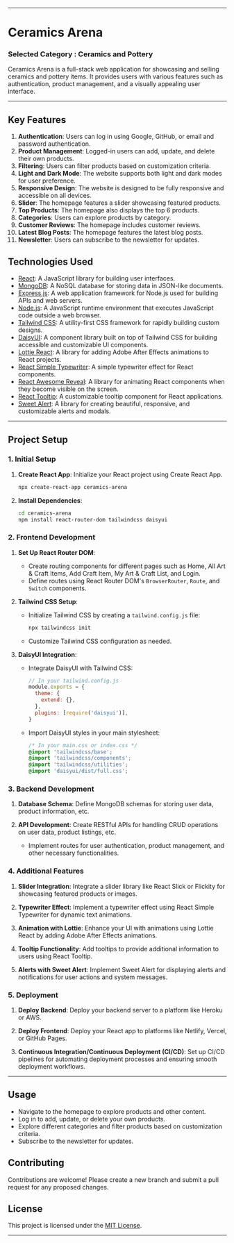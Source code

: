 
---

# Ceramics Arena

### Selected Category : Ceramics and Pottery
Ceramics Arena is a full-stack web application for showcasing and selling ceramics and pottery items. It provides users with various features such as authentication, product management, and a visually appealing user interface.

---

## Key Features

1. **Authentication**: Users can log in using Google, GitHub, or email and password authentication.
2. **Product Management**: Logged-in users can add, update, and delete their own products.
3. **Filtering**: Users can filter products based on customization criteria.
4. **Light and Dark Mode**: The website supports both light and dark modes for user preference.
5. **Responsive Design**: The website is designed to be fully responsive and accessible on all devices.
6. **Slider**: The homepage features a slider showcasing featured products.
7. **Top Products**: The homepage also displays the top 6 products.
8. **Categories**: Users can explore products by category.
9. **Customer Reviews**: The homepage includes customer reviews.
10. **Latest Blog Posts**: The homepage features the latest blog posts.
11. **Newsletter**: Users can subscribe to the newsletter for updates.

## Technologies Used

- [React](https://reactjs.org/): A JavaScript library for building user interfaces.
- [MongoDB](https://www.mongodb.com/): A NoSQL database for storing data in JSON-like documents.
- [Express.js](https://expressjs.com/): A web application framework for Node.js used for building APIs and web servers.
- [Node.js](https://nodejs.org/): A JavaScript runtime environment that executes JavaScript code outside a web browser.
- [Tailwind CSS](https://tailwindcss.com/): A utility-first CSS framework for rapidly building custom designs.
- [DaisyUI](https://daisyui.com/): A component library built on top of Tailwind CSS for building accessible and customizable UI components.
- [Lottie React](https://www.npmjs.com/package/lottie-react): A library for adding Adobe After Effects animations to React projects.
- [React Simple Typewriter](https://www.npmjs.com/package/react-simple-typewriter): A simple typewriter effect for React components.
- [React Awesome Reveal](https://www.npmjs.com/package/react-awesome-reveal): A library for animating React components when they become visible on the screen.
- [React Tooltip](https://www.npmjs.com/package/react-tooltip): A customizable tooltip component for React applications.
- [Sweet Alert](https://sweetalert2.github.io/): A library for creating beautiful, responsive, and customizable alerts and modals.


---

## Project Setup

### 1. Initial Setup

1. **Create React App**: Initialize your React project using Create React App.
    ```bash
    npx create-react-app ceramics-arena
    ```

2. **Install Dependencies**:
    ```bash
    cd ceramics-arena
    npm install react-router-dom tailwindcss daisyui
    ```

### 2. Frontend Development

1. **Set Up React Router DOM**:
    - Create routing components for different pages such as Home, All Art & Craft Items, Add Craft Item, My Art & Craft List, and Login.
    - Define routes using React Router DOM's `BrowserRouter`, `Route`, and `Switch` components.

2. **Tailwind CSS Setup**:
    - Initialize Tailwind CSS by creating a `tailwind.config.js` file:
        ```bash
        npx tailwindcss init
        ```
    - Customize Tailwind CSS configuration as needed.

3. **DaisyUI Integration**:
    - Integrate DaisyUI with Tailwind CSS:
        ```javascript
        // In your tailwind.config.js
        module.exports = {
          theme: {
            extend: {},
          },
          plugins: [require('daisyui')],
        }
        ```
    - Import DaisyUI styles in your main stylesheet:
        ```css
        /* In your main.css or index.css */
        @import 'tailwindcss/base';
        @import 'tailwindcss/components';
        @import 'tailwindcss/utilities';
        @import 'daisyui/dist/full.css';
        ```

### 3. Backend Development

1. **Database Schema**: Define MongoDB schemas for storing user data, product information, etc.

2. **API Development**: Create RESTful APIs for handling CRUD operations on user data, product listings, etc.
    - Implement routes for user authentication, product management, and other necessary functionalities.

### 4. Additional Features

1. **Slider Integration**: Integrate a slider library like React Slick or Flickity for showcasing featured products or images.

2. **Typewriter Effect**: Implement a typewriter effect using React Simple Typewriter for dynamic text animations.

3. **Animation with Lottie**: Enhance your UI with animations using Lottie React by adding Adobe After Effects animations.

4. **Tooltip Functionality**: Add tooltips to provide additional information to users using React Tooltip.

5. **Alerts with Sweet Alert**: Implement Sweet Alert for displaying alerts and notifications for user actions and system messages.

### 5. Deployment

1. **Deploy Backend**: Deploy your backend server to a platform like Heroku or AWS.

2. **Deploy Frontend**: Deploy your React app to platforms like Netlify, Vercel, or GitHub Pages.

3. **Continuous Integration/Continuous Deployment (CI/CD)**: Set up CI/CD pipelines for automating deployment processes and ensuring smooth deployment workflows.

---


## Usage

- Navigate to the homepage to explore products and other content.
- Log in to add, update, or delete your own products.
- Explore different categories and filter products based on customization criteria.
- Subscribe to the newsletter for updates.

## Contributing

Contributions are welcome! Please create a new branch and submit a pull request for any proposed changes.

## License

This project is licensed under the [MIT License](LICENSE).

---


